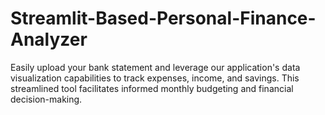 # Streamlit-Based-Personal-Finance-Analyzer
Easily upload your bank statement and leverage our application's data visualization capabilities to track expenses, income, and savings. This streamlined tool facilitates informed monthly budgeting and financial decision-making.
